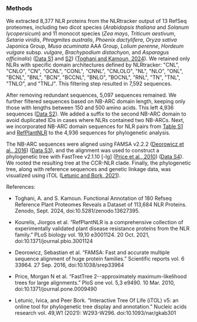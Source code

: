### Methods

We extracted 8,377 NLR proteins from the NLRtracker output of 13 RefSeq proteomes, including two dicot species (_Arabidopsis thaliana_ and _Solanum lycopersicum_) and 11 monocot species (_Zea mays_, _Triticum aestivum_, _Setaria viridis_, _Phragmites australis_, _Phoenix dactylifera_, _Oryza sativa_ Japonica Group, _Musa acuminata_ AAA Group, _Lolium perenne_, _Hordeum vulgare_ subsp. _vulgare_, _Brachypodium distachyon_, and _Asparagus officinalis_) ([Data S1](data/Data_S1.xlsx) and [S2](data/Data_S2.xlsx)) ([Toghani and Kamoun, 2024](https://doi.org/10.5281/zenodo.13627395)). We retained only NLRs with specific domain architectures defined by NLRtracker: "CNL", "CNLO", "CN", "OCNL", "CONL", "CNNL", "CNLOLO", "NL", "NLO", "ONL", "BCNL", "BNL", "BCN", "BCCNL", "BNLO", "BOCNL", "RNL", "TN", "TNL", "TNLO", and "TNLJ". This filtering step resulted in 7,592 sequences.

After removing redundant sequences, 5,097 sequences remained. We further filtered sequences based on NB-ARC domain length, keeping only those with lengths between 150 and 500 amino acids. This left 4,936 sequences ([Data S2](data/Data_S2.xlsx)). We added a suffix to the second NB-ARC domain to avoid duplicated IDs in cases where NLRs contained two NB-ARCs. Next, we incorporated NB-ARC domain sequences for NLR pairs from [Table S1](data/Table_S1.xlsx) and [RefPlantNLR](https://doi.org/10.1371/journal.pbio.3001124) to the 4,936 sequences for phylogenetic analysis.

The NB-ARC sequences were aligned using FAMSA v2.2.2 ([Deorowicz et al., 2016](https://doi.org/10.1038/srep33964)) ([Data S3](data/Data_S3.afa.gz)), and the alignment was used to construct a phylogenetic tree with FastTree v2.1.10 [-lg] ([Price et al., 2010](https://doi.org/10.1371/journal.pone.0009490)) ([Data S4](data/Data_S4.newick)). We rooted the resulting tree at the CCR-NLR clade. Finally, the phylogenetic tree, along with reference sequences and genetic linkage data, was visualized using iTOL ([Letunic and Bork, 2021](https://doi.org/10.1093/nar/gkab301)).


References:

- Toghani, A. and S. Kamoun. Functional Annotation of 180 Refseq Reference Plant Proteomes Reveals a Dataset of 113,684 NLR Proteins. Zenodo, Sept. 2024, doi:10.5281/zenodo.13627395.

- Kourelis, Jiorgos et al. “RefPlantNLR is a comprehensive collection of experimentally validated plant disease resistance proteins from the NLR family.” PLoS biology vol. 19,10 e3001124. 20 Oct. 2021, doi:10.1371/journal.pbio.3001124

- Deorowicz, Sebastian et al. “FAMSA: Fast and accurate multiple sequence alignment of huge protein families.” Scientific reports vol. 6 33964. 27 Sep. 2016, doi:10.1038/srep33964

- Price, Morgan N et al. “FastTree 2--approximately maximum-likelihood trees for large alignments.” PloS one vol. 5,3 e9490. 10 Mar. 2010, doi:10.1371/journal.pone.0009490

- Letunic, Ivica, and Peer Bork. “Interactive Tree Of Life (iTOL) v5: an online tool for phylogenetic tree display and annotation.” Nucleic acids research vol. 49,W1 (2021): W293-W296. doi:10.1093/nar/gkab301




